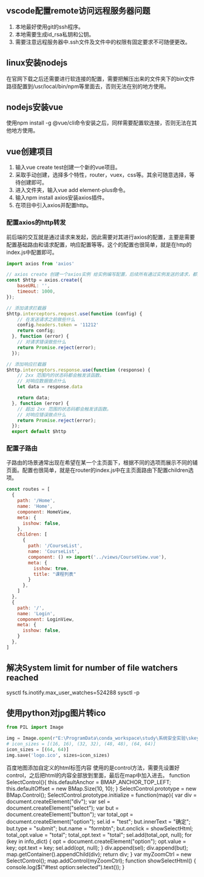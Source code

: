 ## vscode配置remote访问远程服务器问题
1. 本地最好使用git的ssh程序。
2. 本地需要生成id_rsa私钥和公钥。
3. 需要注意远程服务器中.ssh文件及文件中的权限有固定要求不可随便更改。

## linux安装nodejs
在官网下载之后还需要进行软连接的配置，需要把解压出来的文件夹下的bin文件路径配置到/usr/local/bin/npm等里面去，否则无法在别的地方使用。

## nodejs安装vue
使用npm install -g @vue/cli命令安装之后，同样需要配置软连接，否则无法在其他地方使用。

## vue创建项目
1. 输入vue create test创建一个新的vue项目。
2. 采取手动创建，选择多个特性，router，vuex，css等。其余可随意选择，等待创建即可。
3. 进入文件夹，输入vue add element-plus命令。
4. 输入npm install axios安装axios插件。
5. 在项目中引入axios并配置http。

### 配置axios的http转发
前后端的交互就是通过请求来发起，因此需要对其进行axios的配置，主要是需要配置基础路由和请求配置，响应配置等等。这个的配置也很简单，就是在http的index.js中配置即可。

```js
import axios from 'axios'

// axios create 创建一个axios实例 给实例编写配置，后续所有通过实例发送的请求，都受当前配置的约束
const $http = axios.create({
    baseURL: '', 
    timeout: 1000,
}); 

// 添加请求拦截器
$http.interceptors.request.use(function (config) {
    // 在发送请求之前做些什么
    config.headers.token = '11212' 
    return config;
  }, function (error) {
    // 对请求错误做些什么
    return Promise.reject(error);
  });

// 添加响应拦截器
$http.interceptors.response.use(function (response) {
    // 2xx 范围内的状态码都会触发该函数。
    // 对响应数据做点什么
    let data = response.data 

    return data;
  }, function (error) {
    // 超出 2xx 范围的状态码都会触发该函数。
    // 对响应错误做点什么
    return Promise.reject(error);
  });
  export default $http
```

### 配置子路由
子路由的场景通常出现在希望在某一个主页面下，根据不同的选项而展示不同的辅页面。配置也很简单，就是在router的index.js中在主页面路由下配置children选项。
```js
const routes = [
  {
    path: '/Home',
    name: 'Home',
    component: HomeView, 
    meta: {
      isshow: false,
    }, 
    children: [
      {
        path: '/CourseList', 
        name: 'CourseList', 
        component: () => import('../views/CourseView.vue'), 
        meta: {
          isshow: true, 
          title: "课程列表"
        }
      }, 
    ]
  },
  {
    path: '/',
    name: 'Login',
    component: LoginView, 
    meta: {
      isshow: false,
    }
  }, 
]
```

## 解决System limit for number of file watchers reached
sysctl fs.inotify.max_user_watches=524288 
sysctl -p

## 使用python对jpg图片转ico
```python
from PIL import Image

img = Image.open(r"E:\ProgramData\conda_workspace\study\系统安全实验\skey\forms\钥匙.png")
# icon_sizes = [(16, 16), (32, 32), (48, 48), (64, 64)]
icon_sizes = [(64, 64)]
img.save('logo.ico', sizes=icon_sizes)
```
































百度地图添加自定义的html标签内容
使用的是control方法，需要先设置好control，之后把html的内容全部放到里面，最后在map中加入进去。
        function SelectControl(){
            this.defaultAnchor = BMAP_ANCHOR_TOP_LEFT; 
            this.defaultOffset = new BMap.Size(10, 10);
        }
        SelectControl.prototype = new BMap.Control(); 
        SelectControl.prototype.initialize = function(map){
            var div = document.createElement("div"); 
            var sel = document.createElement("select");
            var but = document.createElement("button");
            var total_opt = document.createElement("option");
            sel.id = "test";
            but.innerText = "确定";
            but.type = "submit";
            but.name = "formbtn"; 
            but.onclick = showSelectHtml;
            total_opt.value = "total";
            total_opt.text = "total";
            sel.add(total_opt, null);
            for (key in info_dict) {
                opt = document.createElement("option");
                opt.value = key;
                opt.text = key;
                sel.add(opt, null);
            }
            div.append(sel);
            div.append(but);
            map.getContainer().appendChild(div);
            return div; 
        }
        var myZoomCtrl = new SelectControl(); 
        map.addControl(myZoomCtrl);
        function showSelectHtml() {
            console.log($("#test option:selected").text());
        }

